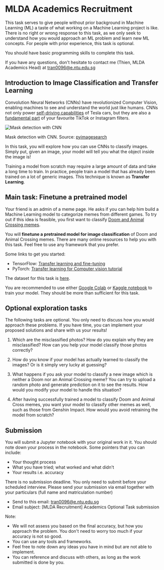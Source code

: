 # MLDA Academics Recruitment

This task serves to give people without prior background in Machine Learning (ML) a taste of what working on a Machine Learning project is like. There is no right or wrong response to this task, as we only seek to understand how you would approach an ML problem and learn new ML concepts. For people with prior experience, this task is optional.

You should have basic programming skills to complete this task.

If you have any questions, don't hesitate to contact me (Thien, MLDA Academics Head) at tran0096@e.ntu.edu.sg

## Introduction to Image Classification and Transfer Learning

Convolution Neural Networks (CNNs) have revolutionized Computer Vision, enabling machines to see and understand the world just like humans. CNNs not only power [self-driving capabilities](https://www.tesla.com/autopilotAI) of Tesla cars, but they are also a [fundamental part](https://www.linkedin.com/posts/bytedance_bytedance-augmentedreality-technology-activity-6811210320040742912-Ti5y) of your favourite TikTok or Instagram filters.

![Mask detection with CNN](https://www.programmersought.com/images/740/dfe069d8c4453ac17f01f8a6445da9f4.gif)

Mask detection with CNN. Source: [pyimagesearch](https://www.pyimagesearch.com/2020/05/04/covid-19-face-mask-detector-with-opencv-keras-tensorflow-and-deep-learning/)

In this task, you will explore how you can use CNNs to classify images. Simply put, given an image, your model will tell you what the object inside the image is!

Training a model from scratch may require a large amount of data and take a long time to train. In practice, people train a model that has already been trained on a lot of generic images. This technique is known as **Transfer Learning**.

## Main task: Finetune a pretrained model

Your friend is an admin of a meme page. He asks if you can help him build a Machine Learning model to categorize memes from different games. To try out if this idea is feasible, you first want to classify [Doom and Animal Crossing memes](https://www.kaggle.com/andrewmvd/doom-crossing).

You will **finetune a pretrained model for image classification** of Doom and Animal Crossing memes. There are many online resources to help you with this task. Feel free to use any framework that you prefer.

Some links to get you started:

- TensorFlow: [Transfer learning and fine-tuning](https://www.tensorflow.org/tutorials/images/transfer_learning)
- PyTorch: [Transfer learning for Computer vision tutorial](https://pytorch.org/tutorials/beginner/transfer_learning_tutorial.html)

The dataset for this task is [here](https://www.kaggle.com/andrewmvd/doom-crossing).

You are recommended to use either [Google Colab](https://colab.research.google.com/) or [Kaggle notebook](https://www.kaggle.com/code) to train your model. They should be more than sufficient for this task.

## Optional exploration tasks

The following tasks are optional. You only need to discuss how you would approach these problems. If you have time, you can implement your proposed solutions and share with us your results!

1. Which are the misclassified photos? How do you explain why they are misclassified? How can you help your model classify those photos correctly?

2. How do you know if your model has actually learned to classify the images? Or is it simply very lucky at guessing?

3. What happens if you ask your model to classify a new image which is neither a Doom nor an Animal Crossing meme? You can try to upload a random photo and generate prediction on it to see the results. How would you modify your model to handle this situation?

4. After having successfully trained a model to classify Doom and Animal Cross memes, you want your model to classify other memes as well, such as those from Genshin Impact. How would you avoid retraining the model from scratch?

## Submission

You will submit a Jupyter notebook with your original work in it. You should note down your process in the notebook. Some pointers that you can include:

- Your thought process
- What you have tried; what worked and what didn't
- Your results i.e. accuracy

There is no submission deadline. You only need to submit before your scheduled interview. Please send your submission via email together with your particulars (full name and matriculation number)

- Send to this email: tran0096@e.ntu.edu.sg
- Email subject: [MLDA Recruitment] Academics Optional Task submission

Note:

- We will not assess you based on the final accuracy, but how you approach the problem. You don't need to worry too much if your accuracy is not so good.
- You can use any tools and frameworks.
- Feel free to note down any ideas you have in mind but are not able to implement.
- You can reference and discuss with others, as long as the work submitted is done by you.
